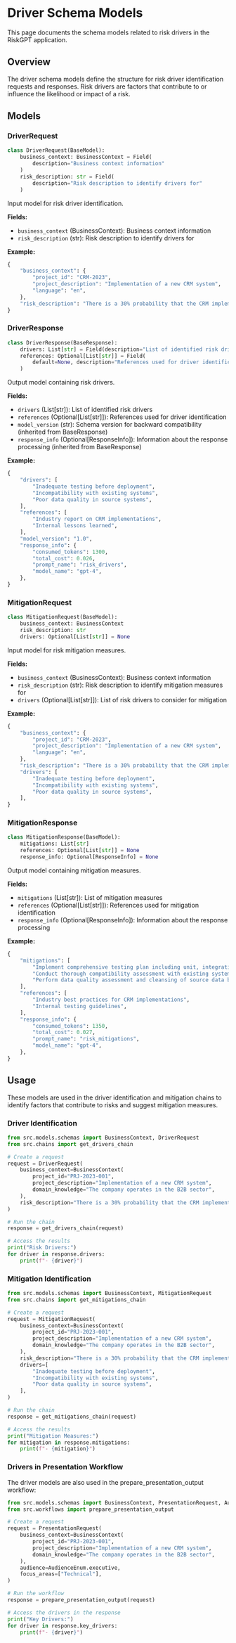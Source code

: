 # Driver Schema Models

This page documents the schema models related to risk drivers in the RiskGPT application.

## Overview

The driver schema models define the structure for risk driver identification requests and responses. Risk drivers are factors that contribute to or influence the likelihood or impact of a risk.

## Models

### DriverRequest

```python
class DriverRequest(BaseModel):
    business_context: BusinessContext = Field(
        description="Business context information"
    )
    risk_description: str = Field(
        description="Risk description to identify drivers for"
    )
```

Input model for risk driver identification.

**Fields:**
- `business_context` (BusinessContext): Business context information
- `risk_description` (str): Risk description to identify drivers for

**Example:**
```python
{
    "business_context": {
        "project_id": "CRM-2023",
        "project_description": "Implementation of a new CRM system",
        "language": "en",
    },
    "risk_description": "There is a 30% probability that the CRM implementation will experience critical technical failures within the first 3 months of deployment.",
}
```

### DriverResponse

```python
class DriverResponse(BaseResponse):
    drivers: List[str] = Field(description="List of identified risk drivers")
    references: Optional[List[str]] = Field(
        default=None, description="References used for driver identification"
    )
```

Output model containing risk drivers.

**Fields:**
- `drivers` (List[str]): List of identified risk drivers
- `references` (Optional[List[str]]): References used for driver identification
- `model_version` (str): Schema version for backward compatibility (inherited from BaseResponse)
- `response_info` (Optional[ResponseInfo]): Information about the response processing (inherited from BaseResponse)

**Example:**
```python
{
    "drivers": [
        "Inadequate testing before deployment",
        "Incompatibility with existing systems",
        "Poor data quality in source systems",
    ],
    "references": [
        "Industry report on CRM implementations",
        "Internal lessons learned",
    ],
    "model_version": "1.0",
    "response_info": {
        "consumed_tokens": 1300,
        "total_cost": 0.026,
        "prompt_name": "risk_drivers",
        "model_name": "gpt-4",
    },
}
```

### MitigationRequest

```python
class MitigationRequest(BaseModel):
    business_context: BusinessContext
    risk_description: str
    drivers: Optional[List[str]] = None
```

Input model for risk mitigation measures.

**Fields:**
- `business_context` (BusinessContext): Business context information
- `risk_description` (str): Risk description to identify mitigation measures for
- `drivers` (Optional[List[str]]): List of risk drivers to consider for mitigation

**Example:**
```python
{
    "business_context": {
        "project_id": "CRM-2023",
        "project_description": "Implementation of a new CRM system",
        "language": "en",
    },
    "risk_description": "There is a 30% probability that the CRM implementation will experience critical technical failures within the first 3 months of deployment.",
    "drivers": [
        "Inadequate testing before deployment",
        "Incompatibility with existing systems",
        "Poor data quality in source systems",
    ],
}
```

### MitigationResponse

```python
class MitigationResponse(BaseModel):
    mitigations: List[str]
    references: Optional[List[str]] = None
    response_info: Optional[ResponseInfo] = None
```

Output model containing mitigation measures.

**Fields:**
- `mitigations` (List[str]): List of mitigation measures
- `references` (Optional[List[str]]): References used for mitigation identification
- `response_info` (Optional[ResponseInfo]): Information about the response processing

**Example:**
```python
{
    "mitigations": [
        "Implement comprehensive testing plan including unit, integration, and user acceptance testing",
        "Conduct thorough compatibility assessment with existing systems before deployment",
        "Perform data quality assessment and cleansing of source data before migration",
    ],
    "references": [
        "Industry best practices for CRM implementations",
        "Internal testing guidelines",
    ],
    "response_info": {
        "consumed_tokens": 1350,
        "total_cost": 0.027,
        "prompt_name": "risk_mitigations",
        "model_name": "gpt-4",
    },
}
```

## Usage

These models are used in the driver identification and mitigation chains to identify factors that contribute to risks and suggest mitigation measures.

### Driver Identification

```python
from src.models.schemas import BusinessContext, DriverRequest
from src.chains import get_drivers_chain

# Create a request
request = DriverRequest(
    business_context=BusinessContext(
        project_id="PRJ-2023-001",
        project_description="Implementation of a new CRM system",
        domain_knowledge="The company operates in the B2B sector",
    ),
    risk_description="There is a 30% probability that the CRM implementation will experience critical technical failures within the first 3 months of deployment.",
)

# Run the chain
response = get_drivers_chain(request)

# Access the results
print("Risk Drivers:")
for driver in response.drivers:
    print(f"- {driver}")
```

### Mitigation Identification

```python
from src.models.schemas import BusinessContext, MitigationRequest
from src.chains import get_mitigations_chain

# Create a request
request = MitigationRequest(
    business_context=BusinessContext(
        project_id="PRJ-2023-001",
        project_description="Implementation of a new CRM system",
        domain_knowledge="The company operates in the B2B sector",
    ),
    risk_description="There is a 30% probability that the CRM implementation will experience critical technical failures within the first 3 months of deployment.",
    drivers=[
        "Inadequate testing before deployment",
        "Incompatibility with existing systems",
        "Poor data quality in source systems",
    ],
)

# Run the chain
response = get_mitigations_chain(request)

# Access the results
print("Mitigation Measures:")
for mitigation in response.mitigations:
    print(f"- {mitigation}")
```

### Drivers in Presentation Workflow

The driver models are also used in the prepare_presentation_output workflow:

```python
from src.models.schemas import BusinessContext, PresentationRequest, AudienceEnum
from src.workflows import prepare_presentation_output

# Create a request
request = PresentationRequest(
    business_context=BusinessContext(
        project_id="PRJ-2023-001",
        project_description="Implementation of a new CRM system",
        domain_knowledge="The company operates in the B2B sector",
    ),
    audience=AudienceEnum.executive,
    focus_areas=["Technical"],
)

# Run the workflow
response = prepare_presentation_output(request)

# Access the drivers in the response
print("Key Drivers:")
for driver in response.key_drivers:
    print(f"- {driver}")
```